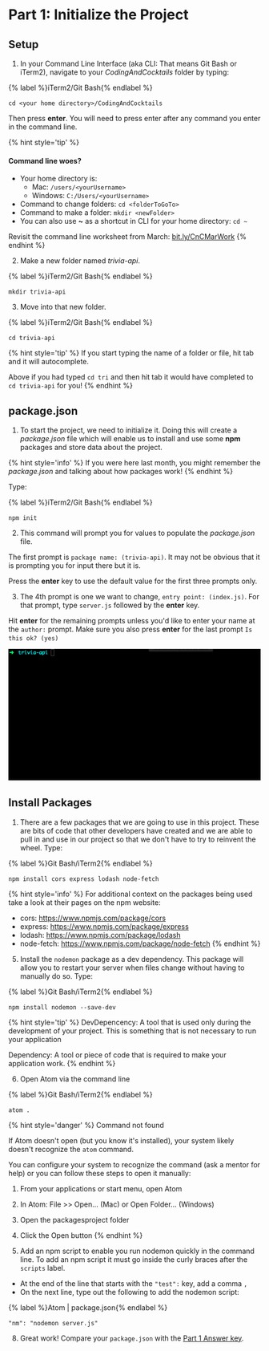 # Part 1: Initialize the Project

## Setup

1. In your Command Line Interface (aka CLI: That means Git Bash or iTerm2), navigate to your _CodingAndCocktails_ folder by typing: 

  {% label %}iTerm2/Git Bash{% endlabel %}
  ```
  cd <your home directory>/CodingAndCocktails
  ```
  
  Then press **enter**. You will need to press enter after any command you enter in the command line.

  {% hint style='tip' %}
  #### Command line woes?
  - Your home directory is:
    - Mac: `/users/<yourUsername>`
    - Windows: `C:/Users/<yourUsername>`
  - Command to change folders: `cd <folderToGoTo>`
  - Command to make a folder: `mkdir <newFolder>`
  - You can also use **~** as a shortcut in CLI for your home directory: ``cd ~``

  Revisit the command line worksheet from March:
  [bit.ly/CnCMarWork](http://bit.ly/CnCMarWork)
  {% endhint %}

2.  Make a new folder named _trivia-api_. 

  {% label %}iTerm2/Git Bash{% endlabel %}
  ```
  mkdir trivia-api
  ```

3.  Move into that new folder.

  {% label %}iTerm2/Git Bash{% endlabel %}
  ```
  cd trivia-api
  ```

  {% hint style='tip' %}
If you start typing the name of a folder or file, hit tab and it will autocomplete.  

Above if you had typed `cd tri` and then hit tab it would have completed to `cd trivia-api` for you!
  {% endhint %}
  
## package.json

1. To start the project, we need to initialize it.  Doing this will create a _package.json_ file which will enable us to install and use some **npm** packages and store data about the project.

  {% hint style='info' %}
If you were here last month, you might remember the _package.json_ and talking about how packages work! 
  {% endhint %}

  Type:

  {% label %}iTerm2/Git Bash{% endlabel %}
  ```
  npm init
  ```
  
2. This command will prompt you for values to populate the _package.json_ file.

 The first prompt is `package name: (trivia-api)`. It may not be obvious that it is prompting you for input there but it is. 

  Press the **enter** key to use the default value for the first three prompts only. 
  
3. The 4th prompt is one we want to change, `entry point: (index.js)`. For that prompt, type `server.js` followed by the **enter** key.

  Hit **enter** for the remaining prompts unless you'd like to enter your name at the `author:` prompt.  Make sure you also press **enter** for the last prompt `Is this ok? (yes)`
  
  ![](/npm-init.gif)

## Install Packages
1. There are a few packages that we are going to use in this project.  These are bits of code that other developers have created and we are able to pull in and use in our project so that we don't have to try to reinvent the wheel. Type:

  {% label %}Git Bash/iTerm2{% endlabel %}
  ```
  npm install cors express lodash node-fetch
  ```
  {% hint style='info' %}
For additional context on the packages being used take a look at their pages on the npm website:
  * cors: https://www.npmjs.com/package/cors
  * express: https://www.npmjs.com/package/express
  * lodash: https://www.npmjs.com/package/lodash
  * node-fetch: https://www.npmjs.com/package/node-fetch
  {% endhint %}

5. Install the `nodemon` package as a dev dependency. This package will allow you to restart your server when files change without having to manually do so. Type:

  {% label %}Git Bash/iTerm2{% endlabel %}
  ```
  npm install nodemon --save-dev
  ```
  
  {% hint style='tip' %}
DevDepencency: A tool that is used only during the development of your project.  This is something that is not necessary to run your application 

Dependency: A tool or piece of code that is required to make your application work.
  {% endhint %}

6. Open Atom via the command line

  {% label %}Git Bash/iTerm2{% endlabel %}
  ```
  atom .
  ```
  {% hint style='danger' %}
Command not found

If Atom doesn't open (but you know it's installed), your system likely doesn't recognize the `atom` command.

You can configure your system to recognize the command (ask a mentor for help) or you can follow these steps to open it manually:
  1. From your applications or start menu, open Atom
  2. In Atom: File >> Open... (Mac) or Open Folder... (Windows)
  3. Open the packagesproject folder
  4. Click the Open button
  {% endhint %}

7. Add an npm script to enable you run nodemon quickly in the command line.  To add an npm script it must go inside the curly braces after the `scripts` label.
  * At the end of the line that starts with the `"test":` key, add a comma `,`
  * On the next line, type out the following to add the nodemon script:

  {% label %}Atom | package.json{% endlabel %}
  ```
  "nm": "nodemon server.js"
  ```

8. Great work!  Compare your `package.json` with the [Part 1 Answer key](https://github.com/KansasCityWomeninTechnology/trivia-api/tree/answer-key-part-1).
